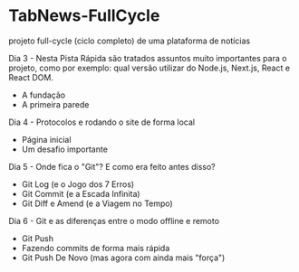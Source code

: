 # TabNews-FullCycle
 projeto full-cycle (ciclo completo) de uma plataforma de notícias

Dia 3 - Nesta Pista Rápida são tratados assuntos muito importantes para o projeto, como por exemplo: qual versão utilizar do Node.js, Next.js, React e React DOM.
- A fundação
- A primeira parede

Dia 4 - Protocolos e rodando o site de forma local
- Página inicial
- Um desafio importante

Dia 5 - Onde fica o "Git"? E como era feito antes disso?
- Git Log (e o Jogo dos 7 Erros)
- Git Commit (e a Escada Infinita)
- Git Diff e Amend (e a Viagem no Tempo)

Dia 6 - Git e as diferenças entre o modo offline e remoto
- Git Push
- Fazendo commits de forma mais rápida
- Git Push De Novo (mas agora com ainda mais "força")